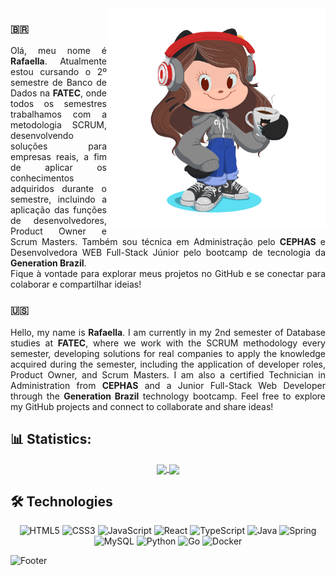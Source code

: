 <img align="right" width="350" height="350" src="assets/myOctocat.png">

### 🇧🇷 

<p align="justify">
    Olá, meu nome é <b>Rafaella</b>. Atualmente estou cursando o 2º semestre de Banco de Dados na <b>FATEC</b>, onde todos os semestres trabalhamos com a metodologia SCRUM, desenvolvendo soluções para empresas reais, a fim de aplicar os conhecimentos adquiridos durante o semestre, incluindo a aplicação das funções de desenvolvedores, Product Owner e Scrum Masters. 
    Também sou técnica em Administração pelo <b>CEPHAS</b> e Desenvolvedora WEB Full-Stack Júnior pelo bootcamp de tecnologia da <b>Generation Brazil</b>.
    <br> 
    Fique à vontade para explorar meus projetos no GitHub e se conectar para colaborar e compartilhar ideias!
</p>

### 🇺🇸 
<p align="justify">
    Hello, my name is <b>Rafaella</b>. I am currently in my 2nd semester of Database studies at <b>FATEC</b>, where we work with the SCRUM methodology every semester, developing solutions for real companies to apply the knowledge acquired during the semester, including the application of developer roles, Product Owner, and Scrum Masters.
    I am also a certified Technician in Administration from <b>CEPHAS</b> and a Junior Full-Stack Web Developer through the <b>Generation Brazil</b> technology bootcamp. 
    Feel free to explore my GitHub projects and connect to collaborate and share ideas!
</p>


## 📊 Statistics:
<div align="center">
    <a href="https://github.com/arafaellacruz/github-readme-stats">
    <img height="160" align="center" src="https://github-readme-stats.vercel.app/api?username=arafaellacruz&theme=synthwave" />
</a>
      
<a href="https://github.com/arafaellacruz/convoychat">
    <img height="160" align="center" src="https://github-readme-stats.vercel.app/api/top-langs?username=arafaellacruz&layout=compact&theme=synthwave&langs_count=8&card_width=450" />
</a>
</div>

## 🛠️ Technologies
 
<div align="center" width="200">
    <img alt="HTML5" src="https://img.shields.io/badge/html5-%23E34F26.svg?style=for-the-badge&logo=html5&logoColor=white"/>
    <img alt="CSS3" src="https://img.shields.io/badge/css3-%231572B6.svg?style=for-the-badge&logo=css3&logoColor=white"/>
    <img alt="JavaScript" src="https://img.shields.io/badge/javascript-%23F7DF1E.svg?style=for-the-badge&logo=javascript&logoColor=black"/>
    <img alt="React" src="https://img.shields.io/badge/react-%2361DAFB.svg?style=for-the-badge&logo=react&logoColor=black"/>
    <img alt="TypeScript" src="https://img.shields.io/badge/typescript-%23007ACC.svg?style=for-the-badge&logo=typescript&logoColor=white"/>
    <img alt="Java" src="https://img.shields.io/badge/java-%23E67F22.svg?style=for-the-badge&logo=java&logoColor=white"/>
    <img alt="Spring" src="https://img.shields.io/badge/spring-%236DB33F.svg?style=for-the-badge&logo=spring&logoColor=white"/>
    <img alt="MySQL" src="https://img.shields.io/badge/mysql-%234479A1.svg?style=for-the-badge&logo=mysql&logoColor=white"/>
    <img alt="Python" src="https://img.shields.io/badge/python-%233776AB.svg?style=for-the-badge&logo=python&logoColor=white"/>
    <img alt="Go" src="https://img.shields.io/badge/go-%2300ADD8.svg?style=for-the-badge&logo=go&logoColor=white"/>
    <img alt="Docker" src="https://img.shields.io/badge/docker-%232496ED.svg?style=for-the-badge&logo=docker&logoColor=white"/>
</div>

![Footer](https://capsule-render.vercel.app/api?type=waving&color=gradient&height=120&section=footer&width=200%)


